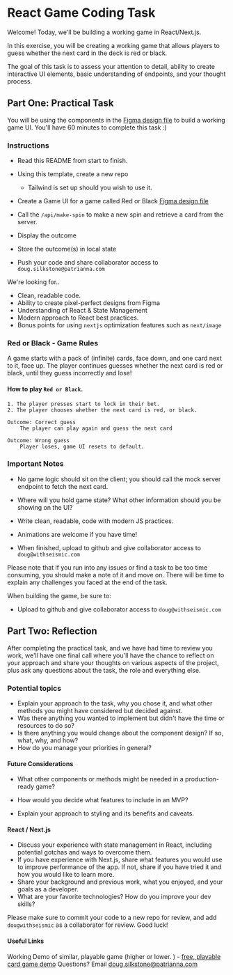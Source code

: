 # React Game Coding Task

Welcome! Today, we'll be building a working game in React/Next.js.

In this exercise, you will be creating a working game that allows players to guess whether the next card in the deck is red or black.

The goal of this task is to assess your attention to detail, ability to create interactive UI elements, basic understanding of endpoints, and your thought process.

## Part One: Practical Task

You will be using the components in the [Figma design file](https://www.figma.com/file/9pgpSp0op1eoWuMGtEHU7x/Patrianna---FE-Gaming-Task?node-id=0%3A1&t=W63yF9mNKHYfqh77-1) to build a working game UI.
You'll have 60 minutes to complete this task :) 

### Instructions

- Read this README from start to finish.
- Using this template, create a new repo
  - Tailwind is set up should you wish to use it.

- Create a Game UI for a game called Red or Black [Figma design file](https://www.figma.com/file/9pgpSp0op1eoWuMGtEHU7x/Patrianna---FE-Gaming-Task?node-id=0%3A1&t=W63yF9mNKHYfqh77-1)
- Call the `/api/make-spin` to make a new spin and retrieve a card from the server.
- Display the outcome
- Store the outcome(s) in local state
- Push your code and share collaborator access to `doug.silkstone@patrianna.com`

We're looking for..

- Clean, readable code.
- Ability to create pixel-perfect designs from Figma
- Understanding of React & State Management
- Modern approach to React best practices.
- Bonus points for using `nextjs` optimization features such as `next/image`

### Red or Black - Game Rules

A game starts with a pack of (infinite) cards, face down, and one card next to it, face up. The player continues guesses whether the next card is red or black, until they guess incorrectly and lose!

#### How to play `Red or Black`.

    1. The player presses start to lock in their bet.
    2. The player chooses whether the next card is red, or black.

    Outcome: Correct guess
        The player can play again and guess the next card

    Outcome: Wrong guess
        Player loses, game UI resets to default.

### Important Notes

- No game logic should sit on the client; you should call the mock server endpoint to fetch the next card.

- Where will you hold game state? What other information should you be showing on the UI?
- Write clean, readable, code with modern JS practices.
- Animations are welcome if you have time!
- When finished, upload to github and give collaborator access to `doug@withseismic.com`

Please note that if you run into any issues or find a task to be too time consuming, you should make a note of it and move on. There will be time to explain any challenges you faced at the end of the task. 

When building the game, be sure to:

- Upload to github and give collaborator access to `doug@withseismic.com`

## Part Two: Reflection

After completing the practical task, and we have had time to review you work, we'll have one final call where you'll have the chance to reflect on your approach and share your thoughts on various aspects of the project, plus ask any questions about the task, the role and everything else.

### Potential topics

- Explain your approach to the task, why you chose it, and what other methods you might have considered but decided against.
- Was there anything you wanted to implement but didn't have the time or resources to do so?
- Is there anything you would change about the component design? If so, what, why, and how?
- How do you manage your priorities in general?

#### Future Considerations

- What other components or methods might be needed in a production-ready game?
- How would you decide what features to include in an MVP?

- Explain your approach to styling and its benefits and caveats.

#### React / Next.js

- Discuss your experience with state management in React, including potential gotchas and ways to overcome them.
- If you have experience with Next.js, share what features you would use to improve performance of the app. If not, share if you have tried it and how you would like to learn more.
- Share your background and previous work, what you enjoyed, and your goals as a developer.
- What are your favorite technologies? How do you improve your dev skills?

Please make sure to commit your code to a new repo for review, and add `dougwithseismic` as a collaborator for review. Good luck!

#### Useful Links

Working Demo of similar, playable game (higher or lower. ) - [free, playable card game demo](https://spribe.co/games/hilo)
Questions? Email doug.silkstone@patrianna.com
